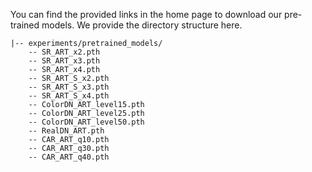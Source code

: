 You can find the provided links in the home page to download our pre-trained models. We provide the directory structure here.

```shell
|-- experiments/pretrained_models/
    -- SR_ART_x2.pth
    -- SR_ART_x3.pth
    -- SR_ART_x4.pth
    -- SR_ART_S_x2.pth
    -- SR_ART_S_x3.pth
    -- SR_ART_S_x4.pth
    -- ColorDN_ART_level15.pth
    -- ColorDN_ART_level25.pth
    -- ColorDN_ART_level50.pth
    -- RealDN_ART.pth
    -- CAR_ART_q10.pth
    -- CAR_ART_q30.pth
    -- CAR_ART_q40.pth
     
```

